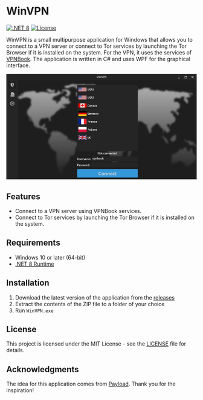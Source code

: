 # WinVPN

[![.NET 8](https://img.shields.io/badge/.NET-8.0-purple.svg)](https://dotnet.microsoft.com/download/dotnet/8.0)
[![License](https://img.shields.io/badge/License-MIT-blue.svg)](LICENSE)

WinVPN is a small multipurpose application for Windows that allows you to connect to a VPN server or connect to Tor services by launching the Tor Browser if it is installed on the system. For the VPN, it uses the services of [VPNBook](https://www.vpnbook.com/). The application is written in C# and uses WPF for the graphical interface.

![WinVPN](screenshot.jpg)

## Features

-   Connect to a VPN server using VPNBook services.
-   Connect to Tor services by launching the Tor Browser if it is installed on the system.

## Requirements

-   Windows 10 or later (64-bit)
-   [.NET 8 Runtime](https://dotnet.microsoft.com/download/dotnet/8.0)

## Installation

1. Download the latest version of the application from the [releases](https://github.com/dan-koller/winvpn/releases)
2. Extract the contents of the ZIP file to a folder of your choice
3. Run `WinVPN.exe`

## License

This project is licensed under the MIT License - see the [LICENSE](LICENSE) file for details.

## Acknowledgments

The idea for this application comes from [Payload](https://www.youtube.com/@_buffer). Thank you for the inspiration!
